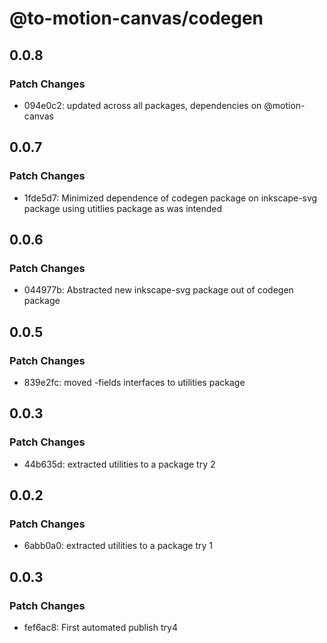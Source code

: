 # @to-motion-canvas/codegen

## 0.0.8

### Patch Changes

- 094e0c2: updated across all packages, dependencies on @motion-canvas

## 0.0.7

### Patch Changes

- 1fde5d7: Minimized dependence of codegen package on inkscape-svg package using utitlies package as was intended

## 0.0.6

### Patch Changes

- 044977b: Abstracted new inkscape-svg package out of codegen package

## 0.0.5

### Patch Changes

- 839e2fc: moved -fields interfaces to utilities package

## 0.0.3

### Patch Changes

- 44b635d: extracted utilities to a package try 2

## 0.0.2

### Patch Changes

- 6abb0a0: extracted utilities to a package try 1

## 0.0.3

### Patch Changes

- fef6ac8: First automated publish try4
